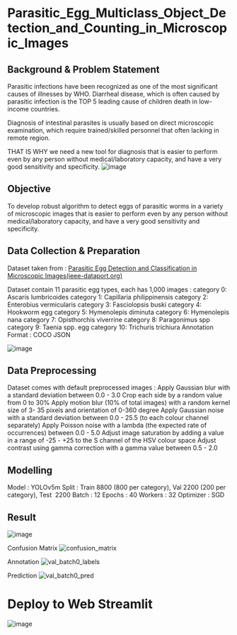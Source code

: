 # Parasitic_Egg_Multiclass_Object_Detection_and_Counting_in_Microscopic_Images

## Background & Problem Statement
Parasitic infections have been recognized as one of the most significant causes of illnesses by WHO. Diarrheal disease, which is often caused by parasitic infection is the TOP 5 leading cause of children death in low-income countries.

Diagnosis of intestinal parasites is usually based on direct microscopic examination, which require trained/skilled personnel that often lacking in remote region.

THAT IS WHY we need a new tool for diagnosis that is easier to perform even by any person without medical/laboratory capacity, and have a very good sensitivity and specificity. 
![image](https://github.com/zakky211/Parasitic_Egg_Multiclass_Object_Detection_and_Counting_in_Microscopic_Images/assets/62234134/247b49e1-0735-43de-8c3b-4bd9e745ab96)

## Objective
To develop robust algorithm to detect eggs of parasitic worms in a variety of microscopic images that is easier to perform even by any person without medical/laboratory capacity, and have a very good sensitivity and specificity. 

## Data Collection & Preparation
Dataset taken from : 
[Parasitic Egg Detection and Classification in Microscopic Images(ieee-dataport.org)](https://ieee-dataport.org/competitions/parasitic-egg-detection-and-classification-microscopic-images#files)

Dataset contain 11 parasitic egg types, each has 1,000 images :
category 0: Ascaris lumbricoides
category 1: Capillaria philippinensis
category 2: Enterobius vermicularis
category 3: Fasciolopsis buski
category 4: Hookworm egg
category 5: Hymenolepis diminuta
category 6: Hymenolepis nana
category 7: Opisthorchis viverrine
category 8: Paragonimus spp
category 9: Taenia spp. egg
category 10: Trichuris trichiura
Annotation Format : COCO JSON

![image](https://github.com/zakky211/Parasitic_Egg_Multiclass_Object_Detection_and_Counting_in_Microscopic_Images/assets/62234134/b4a8460b-5c44-46ac-9575-2e2c4c3e5cab)

## Data Preprocessing

Dataset comes with default preprocessed images :
Apply Gaussian blur with a standard deviation between 0.0 - 3.0
Crop each side by a random value from 0 to 30%
Apply motion blur (10% of total images) with a random kernel size of 3- 35 pixels and orientation of 0-360 degree
Apply Gaussian noise with a standard deviation between 0.0 - 25.5 (to each colour channel separately)
Apply Poisson noise with a lambda (the expected rate of occurrences) between 0.0 - 5.0
Adjust image saturation by adding a value in a range of -25 - +25 to the S channel of the HSV colour space
Adjust contrast using gamma correction with a gamma value between 0.5 - 2.0

## Modelling

Model 	  	: YOLOv5m
Split 	  	: Train 8800 (800 per category), Val 2200 (200 per category), Test  2200
Batch 		  : 12
Epochs   	  : 40
Workers   	: 32
Optimizer 	: SGD

## Result

![image](https://github.com/zakky211/Parasitic_Egg_Multiclass_Object_Detection_and_Counting_in_Microscopic_Images/assets/62234134/2219e7a4-0663-42af-a60a-e2ec7807f5a5)

Confusion Matrix
![confusion_matrix](https://github.com/zakky211/Parasitic_Egg_Multiclass_Object_Detection_and_Counting_in_Microscopic_Images/assets/62234134/ea7ca45b-bfb6-4a1c-9680-6da66fdfeb4f)

Annotation
![val_batch0_labels](https://github.com/zakky211/Parasitic_Egg_Multiclass_Object_Detection_and_Counting_in_Microscopic_Images/assets/62234134/b9f81077-2911-4bc5-967b-9ddf98d4482b)

Prediction
![val_batch0_pred](https://github.com/zakky211/Parasitic_Egg_Multiclass_Object_Detection_and_Counting_in_Microscopic_Images/assets/62234134/8f850d2f-d841-4a94-9c36-081f29cddcfa)

# Deploy to Web Streamlit
![image](https://github.com/zakky211/Parasitic_Egg_Multiclass_Object_Detection_and_Counting_in_Microscopic_Images/assets/62234134/057818a0-cccc-4e22-95c6-012622be2106)
